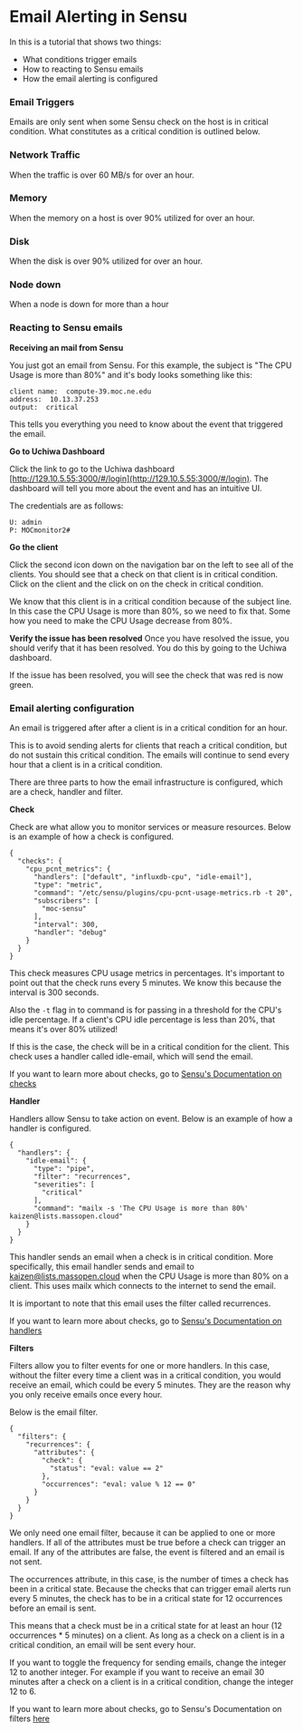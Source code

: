 # Email Alerting in Sensu
In this is a tutorial that shows two things:
 * What conditions trigger emails
 * How to reacting to Sensu emails
 * How the email alerting is configured

### Email Triggers
Emails are only sent when some Sensu check on the host is in critical condition. What constitutes as a critical condition is outlined below.

### Network Traffic
When the traffic is over 60 MB/s for over an hour.

### Memory
When the memory on a host is over 90% utilized for over an hour.

### Disk
When the disk is over 90% utilized for over an hour.

### Node down
When a node is down for more than a hour

### Reacting to Sensu emails

**Receiving an mail from Sensu**

You just got an email from Sensu. For this example, the subject is "The CPU Usage is more than 80%" and it's body looks something like this:
```
client name:  compute-39.moc.ne.edu
address:  10.13.37.253
output:  critical
```

This tells you everything you need to know about the event that triggered the email.

**Go to Uchiwa Dashboard**

Click the link to go to the Uchiwa dashboard [http://129.10.5.55:3000/#/login](http://129.10.5.55:3000/#/login). The dashboard will tell you more about the event and has an intuitive UI.

The credentials are as follows:
```
U: admin
P: MOCmonitor2#
```

**Go the client**

Click the second icon down on the navigation bar on the left to see all of the clients. You should see that a check on that client is in critical condition. Click on the client and the click on on the check in critical condition. 

We know that this client is in a critical condition because of the subject line. In this case the CPU Usage is more than 80%, so we need to fix that. Some how you need to make the CPU Usage decrease from 80%.

**Verify the issue has been resolved**
Once you have resolved the issue, you should verify that it has been resolved. You do this by going to the Uchiwa dashboard. 

If the issue has been resolved, you will see the check that was red is now green. 

### Email alerting configuration
An email is triggered after after a client is in a critical condition for an hour. 

This is to avoid sending alerts for clients that reach a critical condition, but do not sustain this critical condition. The emails will continue to send every hour that a client is in a critical condition.

There are three parts to how the email infrastructure is configured, which are a check, handler and filter.

**Check**

Check are what allow you to monitor services or measure resources. Below is an example of how a check is configured.
```
{
  "checks": {
    "cpu_pcnt_metrics": {
      "handlers": ["default", "influxdb-cpu", "idle-email"],
      "type": "metric",
      "command": "/etc/sensu/plugins/cpu-pcnt-usage-metrics.rb -t 20",
      "subscribers": [
        "moc-sensu"
      ],
      "interval": 300,
      "handler": "debug"
    }
  }
}
```

This check measures CPU usage metrics in percentages. It's important to point out that the check runs every 5 minutes. We know this because the interval is 300 seconds.

Also the `-t` flag in to command is for passing in a threshold for the CPU's idle percentage. If a client's CPU idle percentage is less than 20%, that means it's over 80% utilized! 

If this is the case, the check will be in a critical condition for the client. This check uses a handler called idle-email, which will send the email.

If you want to learn more about checks, go to [Sensu's Documentation on checks](https://sensuapp.org/docs/latest/checks)

**Handler**

Handlers allow Sensu to take action on event. Below is an example of how a handler is configured.
```
{
  "handlers": {
    "idle-email": {
      "type": "pipe",
      "filter": "recurrences",
      "severities": [
        "critical"
      ],
      "command": "mailx -s 'The CPU Usage is more than 80%' kaizen@lists.massopen.cloud"
    }
  }
}
```

This handler sends an email when a check is in critical condition. More specifically, this email handler sends and email to kaizen@lists.massopen.cloud when the CPU Usage is more than 80% on a client. This uses mailx which connects to the internet to send the email.

It is important to note that this email uses the filter called recurrences.

If you want to learn more about checks, go to [Sensu's Documentation on handlers](https://sensuapp.org/docs/latest/handlers) 

**Filters**

Filters allow you to filter events for one or more handlers. In this case, without the filter every time a client was in a critical condition, you would receive an email, which could be every 5 minutes. They are the reason why you only receive emails once every hour. 

Below is the email filter.

```
{
  "filters": {
    "recurrences": {
      "attributes": {
        "check": {
          "status": "eval: value == 2"
        },
        "occurrences": "eval: value % 12 == 0"
      }
    }
  }
}
```

We only need one email filter, because it can be applied to one or more handlers. If all of the attributes must be true before a check can trigger an email. If any of the attributes are false, the event is filtered and an email is not sent. 

The occurrences attribute, in this case, is the number of times a check has been in a critical state. Because the checks that can trigger email alerts run every 5 minutes, the check has to be in a critical state for 12 occurrences before an email is sent. 

This means that a check must be in a critical state for at least an hour (12 occurrences * 5 minutes) on a client. As long as a check on a client is in a critical condition, an email will be sent every hour.

If you want to toggle the frequency for sending emails, change the integer 12 to another integer. For example if you want to receive an email 30 minutes after a check on a client is in a critical condition, change the integer 12 to 6.

If you want to learn more about checks, go to Sensu's Documentation on filters [here](https://sensuapp.org/docs/latest/filters)

